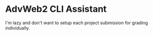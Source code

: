 # AdvWeb2 CLI Assistant

I'm lazy and don't want to setup each project submission for grading individually.
